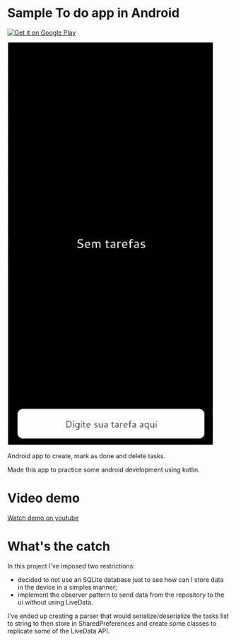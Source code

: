 # Sample To do app in Android

<a href='https://play.google.com/store/apps/details?id=bok.artenes.todoapp&pcampaignid=pcampaignidMKT-Other-global-all-co-prtnr-py-PartBadge-Mar2515-1'><img alt='Get it on Google Play' src='https://play.google.com/intl/en_us/badges/static/images/badges/en_badge_web_generic.png' width='250px'/></a>

![to do app running](images/todo.gif)

Android app to create, mark as done and delete tasks.

Made this app to practice some android development using kotlin.

# Video demo

[Watch demo on youtube](https://youtu.be/8MEAoHnURMo)

# What's the catch

In this project I've imposed two restrictions: 
- decided to not use an SQLite database just to see how can I store data in the device in a simples manner;
- implement the observer pattern to send data from the repository to the ui without using LiveData.

I've ended up creating a parser that would serialize/deserialize the tasks list to string to then store in SharedPreferences and create some classes to replicate some of the LiveData API.
